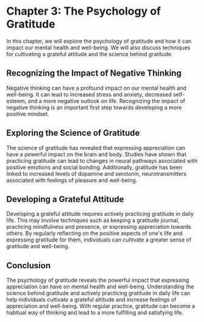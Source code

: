 Chapter 3: The Psychology of Gratitude
======================================

In this chapter, we will explore the psychology of gratitude and how it can impact our mental health and well-being. We will also discuss techniques for cultivating a grateful attitude and the science behind gratitude.

Recognizing the Impact of Negative Thinking
-------------------------------------------

Negative thinking can have a profound impact on our mental health and well-being. It can lead to increased stress and anxiety, decreased self-esteem, and a more negative outlook on life. Recognizing the impact of negative thinking is an important first step towards developing a more positive mindset.

Exploring the Science of Gratitude
----------------------------------

The science of gratitude has revealed that expressing appreciation can have a powerful impact on the brain and body. Studies have shown that practicing gratitude can lead to changes in neural pathways associated with positive emotions and social bonding. Additionally, gratitude has been linked to increased levels of dopamine and serotonin, neurotransmitters associated with feelings of pleasure and well-being.

Developing a Grateful Attitude
------------------------------

Developing a grateful attitude requires actively practicing gratitude in daily life. This may involve techniques such as keeping a gratitude journal, practicing mindfulness and presence, or expressing appreciation towards others. By regularly reflecting on the positive aspects of one's life and expressing gratitude for them, individuals can cultivate a greater sense of gratitude and well-being.

Conclusion
----------

The psychology of gratitude reveals the powerful impact that expressing appreciation can have on mental health and well-being. Understanding the science behind gratitude and actively practicing gratitude in daily life can help individuals cultivate a grateful attitude and increase feelings of appreciation and well-being. With regular practice, gratitude can become a habitual way of thinking and lead to a more fulfilling and satisfying life.
